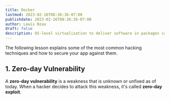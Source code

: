 ```yaml
---
title: Docker
lastmod: 2023-02-16T08:36:36-07:00
publishdate: 2023-02-16T08:36:36-07:00
author: Lewis Nzau
draft: false
description: OS-level virtualization to deliver software in packages called containers.
---
```


The following lesson explains some of the most common hacking techniques and how to secure your app against them.

## 1. Zero-day Vulnerability

A **zero-day vulnerability** is a weakness that is unknown or unfixed as of today. When a hacker decides to attack this weakness, it's called **zero-day exploit**.
